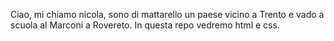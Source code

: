 Ciao, mi chiamo nicola, sono di mattarello un paese vicino a Trento e vado a scuola al Marconi a Rovereto.
In questa repo vedremo html e css.